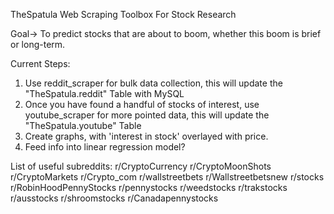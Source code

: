 TheSpatula
Web Scraping Toolbox For Stock Research

Goal-> To predict stocks that are about to boom, whether this boom is brief or long-term.

Current Steps:

1) Use reddit_scraper for bulk data collection, this will update the "TheSpatula.reddit" Table with MySQL
2) Once you have found a handful of stocks of interest, use youtube_scraper for more pointed data, this will update the "TheSpatula.youtube" Table
3) Create graphs, with 'interest in stock' overlayed with price.
4) Feed info into linear regression model?

List of useful subreddits: 
r/CryptoCurrency 
r/CryptoMoonShots 
r/CryptoMarkets 
r/Crypto_com 
r/wallstreetbets 
r/Wallstreetbetsnew 
r/stocks 
r/RobinHoodPennyStocks 
r/pennystocks 
r/weedstocks 
r/trakstocks 
r/ausstocks 
r/shroomstocks 
r/Canadapennystocks
